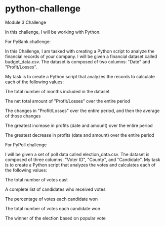 # python-challenge
Module 3 Challenge

In this challenge, I will be working with Python. 

For PyBank challenge:

In this Challenge, I am tasked with creating a Python script to analyze the financial records of your company. I will be given a financial dataset called budget_data.csv. The dataset is composed of two columns: "Date" and "Profit/Losses".

My task is to create a Python script that analyzes the records to calculate each of the following values:

The total number of months included in the dataset

The net total amount of "Profit/Losses" over the entire period

The changes in "Profit/Losses" over the entire period, and then the average of those changes

The greatest increase in profits (date and amount) over the entire period

The greatest decrease in profits (date and amount) over the entire period

For PyPoll challenge

I will be given a set of poll data called election_data.csv. The dataset is composed of three columns: "Voter ID", "County", and "Candidate". My task is to create a Python script that analyzes the votes and calculates each of the following values:

The total number of votes cast

A complete list of candidates who received votes

The percentage of votes each candidate won

The total number of votes each candidate won

The winner of the election based on popular vote
